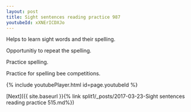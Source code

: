 ```yaml
---
layout: post
title: Sight sentences reading practice 987
youtubeId: xXNErICDXJo
---
```

 
 
Helps to learn sight words and their spelling.

Opportunitiy to repeat the spelling. 

Practice spelling. 
 
Practice for spelling bee competitions. 
 
{% include youtubePlayer.html id=page.youtubeId %}
 
 

[Next]({{ site.baseurl }}{% link  split1/_posts/2017-03-23-Sight sentences reading practice 515.md%})
 
